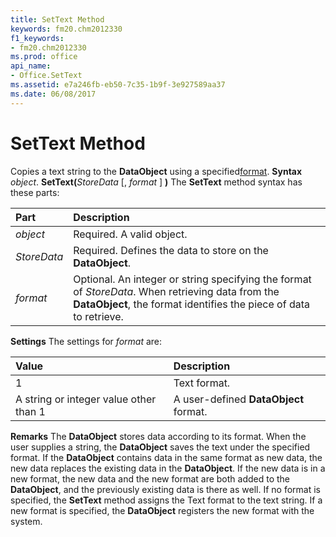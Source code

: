 ```yaml
---
title: SetText Method
keywords: fm20.chm2012330
f1_keywords:
- fm20.chm2012330
ms.prod: office
api_name:
- Office.SetText
ms.assetid: e7a246fb-eb50-7c35-1b9f-3e927589aa37
ms.date: 06/08/2017
---
```



# SetText Method



Copies a text string to the  **DataObject** using a specified[format](glossary-vba.md).
 **Syntax**
 _object_. **SetText(**_StoreData_ [, _format_ ] **)**
The  **SetText** method syntax has these parts:


|**Part**|**Description**|
|:-----|:-----|
| _object_|Required. A valid object.|
| _StoreData_|Required. Defines the data to store on the  **DataObject**.|
| _format_|Optional. An integer or string specifying the format of  _StoreData_. When retrieving data from the **DataObject**, the format identifies the piece of data to retrieve.|
 **Settings**
The settings for  _format_ are:


|**Value**|**Description**|
|:-----|:-----|
|1|Text format.|
|A string or integer value other than 1|A user-defined  **DataObject** format.|
 **Remarks**
The  **DataObject** stores data according to its format. When the user supplies a string, the **DataObject** saves the text under the specified format.
If the  **DataObject** contains data in the same format as new data, the new data replaces the existing data in the **DataObject**. If the new data is in a new format, the new data and the new format are both added to the **DataObject**, and the previously existing data is there as well.
If no format is specified, the  **SetText** method assigns the Text format to the text string. If a new format is specified, the **DataObject** registers the new format with the system.

